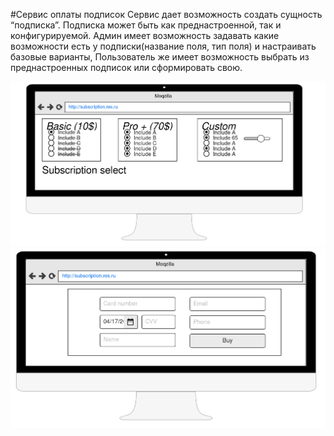 #Сервис оплаты подписок
Сервис дает возможность создать сущность “подписка”. Подписка может быть как преднастроенной, так и конфигурируемой.
Админ имеет возможность задавать какие возможности есть у подписки(название поля, тип поля) и настраивать базовые
варианты,
Пользователь же имеет возможность выбрать из преднастроенных подписок или сформировать свою.

![Select subscription](media/img.png "выбор подписки")
![Payment data](media/img_1.png "оплата подписки")
